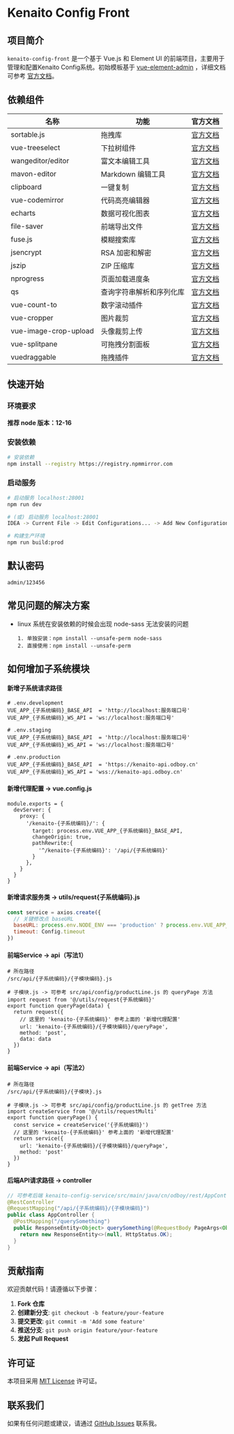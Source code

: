 # Kenaito Config Front

## 项目简介

`kenaito-config-front` 是一个基于 Vue.js 和 Element UI
的前端项目，主要用于管理和配置Kenaito
Config系统。初始模板基于 [vue-element-admin](https://github.com/PanJiaChen/vue-element-admin)
，详细文档可参考 [官方文档](https://panjiachen.github.io/vue-element-admin-site/zh/guide/)。

## 依赖组件

| 名称                    | 功能            | 官方文档                                                                |
|-----------------------|---------------|---------------------------------------------------------------------|
| sortable.js           | 拖拽库           | [官方文档](https://sortablejs.github.io/Vue.Draggable/#/simple)         |
| vue-treeselect        | 下拉树组件         | [官方文档](https://vue-treeselect.js.org/)                              |
| wangeditor/editor     | 富文本编辑工具       | [官方文档](https://www.wangeditor.com/)                                 |
| mavon-editor          | Markdown 编辑工具 | [官方文档](https://www.jianshu.com/p/fba836bf1499)                      |
| clipboard             | 一键复制          | [官方文档](https://www.jianshu.com/p/0140e7b3f253)                      |
| vue-codemirror        | 代码高亮编辑器       | [官方文档](https://codemirror.net/)                                     |
| echarts               | 数据可视化图表       | [官方文档](https://echarts.apache.org/zh/index.html)                    |
| file-saver            | 前端导出文件        | [官方文档](https://blog.csdn.net/xyphf/article/details/135146811)       |
| fuse.js               | 模糊搜索库         | [官方文档](https://www.jb51.net/javascript/313000abq.htm)               |
| jsencrypt             | RSA 加密和解密     | [官方文档](https://blog.csdn.net/randy521520/article/details/134346184) |
| jszip                 | ZIP 压缩库       | [官方文档](https://www.jb51.net/javascript/3184036rq.htm)               |
| nprogress             | 页面加载进度条       | [官方文档](https://blog.csdn.net/qq_31968791/article/details/106790179) |
| qs                    | 查询字符串解析和序列化库  | [官方文档](https://www.cnblogs.com/xinlightchaser/p/17721983.html)      |
| vue-count-to          | 数字滚动插件        | [官方文档](https://www.cnblogs.com/duhui/p/10509585.html)               |
| vue-cropper           | 图片裁剪          | [官方文档](https://www.cnblogs.com/dihongjingyan/p/16401862.html)       |
| vue-image-crop-upload | 头像裁剪上传        | [官方文档](https://www.cnblogs.com/luo1240465012/p/15398825.html)       |
| vue-splitpane         | 可拖拽分割面板       | [官方文档](https://www.cnblogs.com/e0yu/p/10906900.html)                |
| vuedraggable          | 拖拽插件          | [官方文档](https://www.jianshu.com/p/2164378fba35)                      |

## 快速开始

### 环境要求

**推荐 node 版本：12-16**

### 安装依赖

``` bash
# 安装依赖
npm install --registry https://registry.npmmirror.com
```

### 启动服务

```bash
# 启动服务 localhost:28001
npm run dev

# (或) 启动服务 localhost:28001
IDEA -> Current File -> Edit Configurations... -> Add New Configuration -> npm -> Script选dev -> Apply -> Ok

# 构建生产环境
npm run build:prod
```

## 默认密码

```text
admin/123456
```

## 常见问题的解决方案

- linux 系统在安装依赖的时候会出现 node-sass 无法安装的问题
  ```
  1. 单独安装：npm install --unsafe-perm node-sass 
  2. 直接使用：npm install --unsafe-perm
  ```

## 如何增加子系统模块

#### 新增子系统请求路径

```shell
# .env.development
VUE_APP_{子系统编码}_BASE_API  = 'http://localhost:服务端口号'
VUE_APP_{子系统编码}_WS_API = 'ws://localhost:服务端口号'

# .env.staging
VUE_APP_{子系统编码}_BASE_API  = 'http://localhost:服务端口号'
VUE_APP_{子系统编码}_WS_API = 'ws://localhost:服务端口号'

# .env.production
VUE_APP_{子系统编码}_BASE_API  = 'https://kenaito-api.odboy.cn'
VUE_APP_{子系统编码}_WS_API = 'wss://kenaito-api.odboy.cn'
```

#### 新增代理配置 -> vue.config.js

```text
module.exports = {
  devServer: {
    proxy: {
      '/kenaito-{子系统编码}/': {
        target: process.env.VUE_APP_{子系统编码}_BASE_API,
        changeOrigin: true,
        pathRewrite:{
          '^/kenaito-{子系统编码}': '/api/{子系统编码}'
        }
      },
    }
  }
}
```

#### 新增请求服务类 -> utils/request{子系统编码}.js

```js
const service = axios.create({
  // 关键修改点 baseURL
  baseURL: process.env.NODE_ENV === 'production' ? process.env.VUE_APP_{子系统编码}_BASE_API: '/',
  timeout: Config.timeout
})
```

#### 前端Service -> api（写法1）

```text
# 所在路径
/src/api/{子系统编码}/{子模块编码}.js

# 子模块.js -> 可参考 src/api/config/productLine.js 的 queryPage 方法
import request from '@/utils/request{子系统编码}'
export function queryPage(data) {
  return request({
    // 这里的 'kenaito-{子系统编码}' 参考上面的 '新增代理配置'
    url: 'kenaito-{子系统编码}/{子模块编码}/queryPage',
    method: 'post',
    data: data
  })
}
```

#### 前端Service -> api（写法2）

```text
# 所在路径
/src/api/{子系统编码}/{子模块}.js

# 子模块.js -> 可参考 src/api/config/productLine.js 的 getTree 方法
import createService from '@/utils/requestMulti'
export function queryPage() {
  const service = createService('{子系统编码}')
  // 这里的 'kenaito-{子系统编码}' 参考上面的 '新增代理配置'
  return service({
    url: 'kenaito-{子系统编码}/{子模块编码}/queryPage',
    method: 'post'
  })
}
```

#### 后端API请求路径 -> controller

```java
// 可参考后端 kenaito-config-service/src/main/java/cn/odboy/rest/AppController.java 中的 queryPage 方法
@RestController
@RequestMapping("/api/{子系统编码}/{子模块编码}")
public class AppController {
  @PostMapping("/querySomething")
  public ResponseEntity<Object> querySomething(@RequestBody PageArgs<Object> args) {
    return new ResponseEntity<>(null, HttpStatus.OK);
  }
}
```

## 贡献指南

欢迎贡献代码！请遵循以下步骤：

1. **Fork 仓库**
2. **创建新分支**: `git checkout -b feature/your-feature`
3. **提交更改**: `git commit -m 'Add some feature'`
4. **推送分支**: `git push origin feature/your-feature`
5. **发起 Pull Request**

## 许可证

本项目采用 [MIT License](LICENSE) 许可证。

## 联系我们

如果有任何问题或建议，请通过 [GitHub Issues](https://github.com/odboy-tianjun/kenaito-config-front/issues) 联系我。
